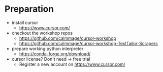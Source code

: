 
# Preparation
- install cursor
    - https://www.cursor.com/
- checkout the workshop repos
    - https://github.com/calmmage/cursor-workshop
    - https://github.com/calmmage/cursor-workshop-TextTailor-Scrapers
- prepare working python interpreter
    - https://conda-forge.org/download/
- cursor license? Don't need -> free trial
    - Register a new account on https://www.cursor.com/
